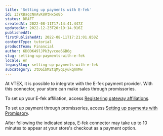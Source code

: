 ```yaml
---
title: 'Setting up payments with E-fek'
id: 13YXBaqcNnAvK8RtHx5o8b
status: DRAFT
createdAt: 2022-08-11T17:14:41.447Z
updatedAt: 2022-12-23T20:19:14.916Z
publishedAt: 
firstPublishedAt: 2022-08-11T17:21:01.850Z
contentType: tutorial
productTeam: Financial
author: 6DODK49lJPk3yvcoe6GB6g
slug: setting-up-payments-with-e-fek
locale: en
legacySlug: setting-up-payments-with-e-fek
subcategory: 3tDGibM2tqMyqIyukqmmMw
---
```


At VTEX, it is possible to integrate with the E-fek payment provider. With this connector, your store can make sales through promissories.

To set up your E-fek affiliation, access [Registering gateway affiliations](https://help.vtex.com/en/tutorial/afiliacoes-de-gateway--tutorials_444#).

To set up payment through promissories, access [Setting up payments with Promissory](https://help.vtex.com/en/tutorial/setting-up-payments-with-promissory#).

After following the indicated steps, E-fek connector may take up to 10 minutes to appear at your store's checkout as a payment option.
